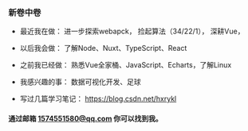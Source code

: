 ### 新卷中卷


- 最近我在做： 
 进一步探索webapck，
 捡起算法（34/22/1），
 深耕Vue，

- 以后我会做：
  了解Node、Nuxt、TypeScript、React

-  之前我已经做：
  熟悉Vue全家桶、JavaScript、Echarts，了解Linux
  
- 我感兴趣的事：
  数据可视化开发、足球

- 写过几篇学习笔记：
  https://blog.csdn.net/hxrykl
  

#### 通过邮箱 1574551580@qq.com 你可以找到我。


